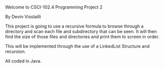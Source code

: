 Welcome to CSCI-102.4 Programming Project 2

By Devin Visslailli

This project is going to use a recursive formula to browse through a directory and scan each file and subdirectory that can be seen. It will then find the size of those files and directories and print them to screen in order.

This will be implemented through the use of a LinkedList Structure and recursion.

All coded in Java.